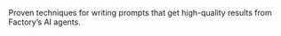 <!-- Source: https://docs.factory.ai/cli/getting-started/how-to-talk-to-a-droid -->

Proven techniques for writing prompts that get high-quality results from Factory’s AI agents.
